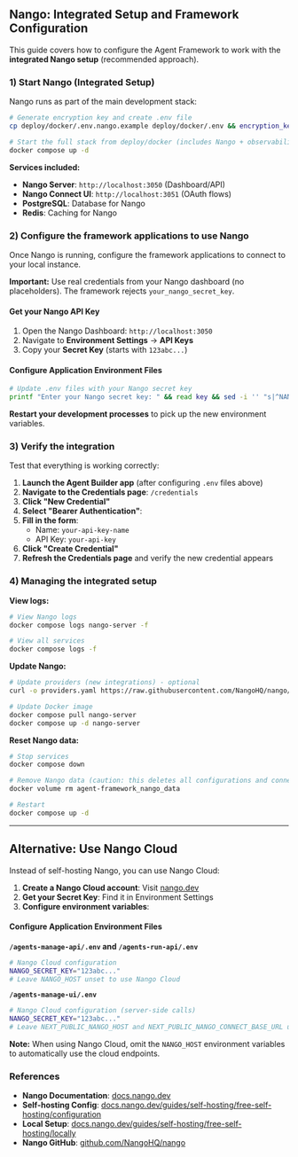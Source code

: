 ## Nango: Integrated Setup and Framework Configuration

This guide covers how to configure the Agent Framework to work with the **integrated Nango setup** (recommended approach).

### 1) Start Nango (Integrated Setup)

Nango runs as part of the main development stack:

```bash
# Generate encryption key and create .env file
cp deploy/docker/.env.nango.example deploy/docker/.env && encryption_key=$(openssl rand -base64 32) && sed -i '' "s|REPLACE_WITH_BASE64_256BIT_ENCRYPTION_KEY|$encryption_key|" deploy/docker/.env && echo "Docker environment file created with auto-generated encryption key"

# Start the full stack from deploy/docker (includes Nango + observability)
docker compose up -d
```

**Services included:**
- **Nango Server**: `http://localhost:3050` (Dashboard/API)
- **Nango Connect UI**: `http://localhost:3051` (OAuth flows)
- **PostgreSQL**: Database for Nango
- **Redis**: Caching for Nango

### 2) Configure the framework applications to use Nango

Once Nango is running, configure the framework applications to connect to your local instance.

**Important:** Use real credentials from your Nango dashboard (no placeholders). The framework rejects `your_nango_secret_key`.

#### Get your Nango API Key

1. Open the Nango Dashboard: `http://localhost:3050`
2. Navigate to **Environment Settings** → **API Keys**
3. Copy your **Secret Key** (starts with `123abc...`)

#### Configure Application Environment Files

```bash
# Update .env files with your Nango secret key
printf "Enter your Nango secret key: " && read key && sed -i '' "s|^NANGO_SECRET_KEY=.*|NANGO_SECRET_KEY=$key|" agents-manage-api/.env agents-run-api/.env agents-manage-ui/.env && echo "Application files updated with Nango secret key"
```

**Restart your development processes** to pick up the new environment variables.

### 3) Verify the integration

Test that everything is working correctly:

1. **Launch the Agent Builder app** (after configuring `.env` files above)
2. **Navigate to the Credentials page**: `/credentials`
3. **Click "New Credential"**
4. **Select "Bearer Authentication"**:
5. **Fill in the form**:
    - Name: `your-api-key-name`
    - API Key: `your-api-key`
6. **Click "Create Credential"**
8. **Refresh the Credentials page** and verify the new credential appears

### 4) Managing the integrated setup

**View logs:**
```bash
# View Nango logs
docker compose logs nango-server -f

# View all services
docker compose logs -f
```

**Update Nango:**
```bash
# Update providers (new integrations) - optional
curl -o providers.yaml https://raw.githubusercontent.com/NangoHQ/nango/master/packages/providers/providers.yaml

# Update Docker image
docker compose pull nango-server
docker compose up -d nango-server
```

**Reset Nango data:**
```bash
# Stop services
docker compose down

# Remove Nango data (caution: this deletes all configurations and connections)
docker volume rm agent-framework_nango_data

# Restart
docker compose up -d
```

---

## Alternative: Use Nango Cloud

Instead of self-hosting Nango, you can use Nango Cloud:

1. **Create a Nango Cloud account**: Visit [nango.dev](https://nango.dev)
2. **Get your Secret Key**: Find it in Environment Settings
3. **Configure environment variables**:

#### Configure Application Environment Files

**`/agents-manage-api/.env` and `/agents-run-api/.env`**

```bash
# Nango Cloud configuration
NANGO_SECRET_KEY="123abc..."
# Leave NANGO_HOST unset to use Nango Cloud
```

**`/agents-manage-ui/.env`**
```bash
# Nango Cloud configuration (server-side calls)
NANGO_SECRET_KEY="123abc..."
# Leave NEXT_PUBLIC_NANGO_HOST and NEXT_PUBLIC_NANGO_CONNECT_BASE_URL unset
```

**Note:** When using Nango Cloud, omit the `NANGO_HOST` environment variables to automatically use the cloud endpoints.

### References

- **Nango Documentation**: [docs.nango.dev](https://docs.nango.dev)
- **Self-hosting Config**: [docs.nango.dev/guides/self-hosting/free-self-hosting/configuration](https://docs.nango.dev/guides/self-hosting/free-self-hosting/configuration)
- **Local Setup**: [docs.nango.dev/guides/self-hosting/free-self-hosting/locally](https://docs.nango.dev/guides/self-hosting/free-self-hosting/locally)
- **Nango GitHub**: [github.com/NangoHQ/nango](https://github.com/NangoHQ/nango)

